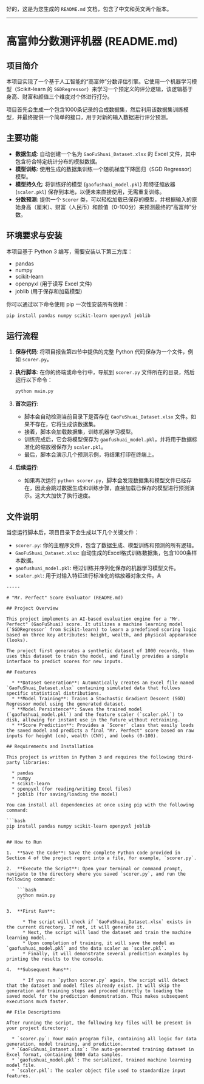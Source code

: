 好的，这是为您生成的 `README.md` 文档，包含了中文和英文两个版本。

-----

# 高富帅分数测评机器 (README.md)

## 项目简介

本项目实现了一个基于人工智能的“高富帅”分数评估引擎。它使用一个机器学习模型（Scikit-learn 的 `SGDRegressor`）来学习一个预定义的评分逻辑，该逻辑基于身高、财富和颜值三个维度对个体进行打分。

项目首先会生成一个包含1000条记录的合成数据集，然后利用该数据集训练模型，并最终提供一个简单的接口，用于对新的输入数据进行评分预测。

## 主要功能

  * **数据生成**: 自动创建一个名为 `GaoFuShuai_Dataset.xlsx` 的 Excel 文件，其中包含符合特定统计分布的模拟数据。
  * **模型训练**: 使用生成的数据集训练一个随机梯度下降回归（SGD Regressor）模型。
  * **模型持久化**: 将训练好的模型 (`gaofushuai_model.pkl`) 和特征缩放器 (`scaler.pkl`) 保存到本地，以便未来直接使用，无需重复训练。
  * **分数预测**: 提供一个 `Scorer` 类，可以轻松加载已保存的模型，并根据输入的原始身高（厘米）、财富（人民币）和颜值（0-100分）来预测最终的“高富帅”分数。

## 环境要求与安装

本项目基于 Python 3 编写，需要安装以下第三方库：

  * pandas
  * numpy
  * scikit-learn
  * openpyxl (用于读写 Excel 文件)
  * joblib (用于保存和加载模型)

你可以通过以下命令使用 pip 一次性安装所有依赖：

```bash
pip install pandas numpy scikit-learn openpyxl joblib
```

## 运行流程

1.  **保存代码**: 将项目报告第四节中提供的完整 Python 代码保存为一个文件，例如 `scorer.py`。

2.  **执行脚本**: 在你的终端或命令行中，导航到 `scorer.py` 文件所在的目录，然后运行以下命令：

    ```bash
    python main.py
    ```

3.  **首次运行**:

      * 脚本会自动检测当前目录下是否存在 `GaoFuShuai_Dataset.xlsx` 文件。如果不存在，它将生成该数据集。
      * 接着，脚本会加载数据集，训练机器学习模型。
      * 训练完成后，它会将模型保存为 `gaofushuai_model.pkl`，并将用于数据标准化的缩放器保存为 `scaler.pkl`。
      * 最后，脚本会演示几个预测示例，将结果打印在终端上。

4.  **后续运行**:

      * 如果再次运行 `python scorer.py`，脚本会发现数据集和模型文件已经存在，因此会跳过数据生成和训练步骤，直接加载已保存的模型进行预测演示。这大大加快了执行速度。

## 文件说明

当您运行脚本后，项目目录下会生成以下几个关键文件：

  * `scorer.py`: 你的主程序文件，包含了数据生成、模型训练和预测的所有逻辑。
  * `GaoFuShuai_Dataset.xlsx`: 自动生成的Excel格式训练数据集，包含1000条样本数据。
  * `gaofushuai_model.pkl`: 经过训练并序列化保存的机器学习模型文件。
  * `scaler.pkl`: 用于对输入特征进行标准化的缩放器对象文件。~~A~~
~~~~
-----

# "Mr. Perfect" Score Evaluator (README.md)

## Project Overview

This project implements an AI-based evaluation engine for a "Mr. Perfect" (GaoFuShuai) score. It utilizes a machine learning model (`SGDRegressor` from Scikit-learn) to learn a predefined scoring logic based on three key attributes: height, wealth, and physical appearance (looks).

The project first generates a synthetic dataset of 1000 records, then uses this dataset to train the model, and finally provides a simple interface to predict scores for new inputs.

## Features

  * **Dataset Generation**: Automatically creates an Excel file named `GaoFuShuai_Dataset.xlsx` containing simulated data that follows specific statistical distributions.
  * **Model Training**: Trains a Stochastic Gradient Descent (SGD) Regressor model using the generated dataset.
  * **Model Persistence**: Saves the trained model (`gaofushuai_model.pkl`) and the feature scaler (`scaler.pkl`) to disk, allowing for instant use in the future without retraining.
  * **Score Prediction**: Provides a `Scorer` class that easily loads the saved model and predicts a final "Mr. Perfect" score based on raw inputs for height (cm), wealth (CNY), and looks (0-100).

## Requirements and Installation

This project is written in Python 3 and requires the following third-party libraries:

  * pandas
  * numpy
  * scikit-learn
  * openpyxl (for reading/writing Excel files)
  * joblib (for saving/loading the model)

You can install all dependencies at once using pip with the following command:

```bash
pip install pandas numpy scikit-learn openpyxl joblib
```

## How to Run

1.  **Save the Code**: Save the complete Python code provided in Section 4 of the project report into a file, for example, `scorer.py`.

2.  **Execute the Script**: Open your terminal or command prompt, navigate to the directory where you saved `scorer.py`, and run the following command:

    ```bash
    python main.py
    ```

3.  **First Run**:

      * The script will check if `GaoFuShuai_Dataset.xlsx` exists in the current directory. If not, it will generate it.
      * Next, the script will load the dataset and train the machine learning model.
      * Upon completion of training, it will save the model as `gaofushuai_model.pkl` and the data scaler as `scaler.pkl`.
      * Finally, it will demonstrate several prediction examples by printing the results to the console.

4.  **Subsequent Runs**:

      * If you run `python scorer.py` again, the script will detect that the dataset and model files already exist. It will skip the generation and training steps and proceed directly to loading the saved model for the prediction demonstration. This makes subsequent executions much faster.

## File Descriptions

After running the script, the following key files will be present in your project directory:

  * `scorer.py`: Your main program file, containing all logic for data generation, model training, and prediction.
  * `GaoFuShuai_Dataset.xlsx`: The auto-generated training dataset in Excel format, containing 1000 data samples.
  * `gaofushuai_model.pkl`: The serialized, trained machine learning model file.
  * `scaler.pkl`: The scaler object file used to standardize input features.
